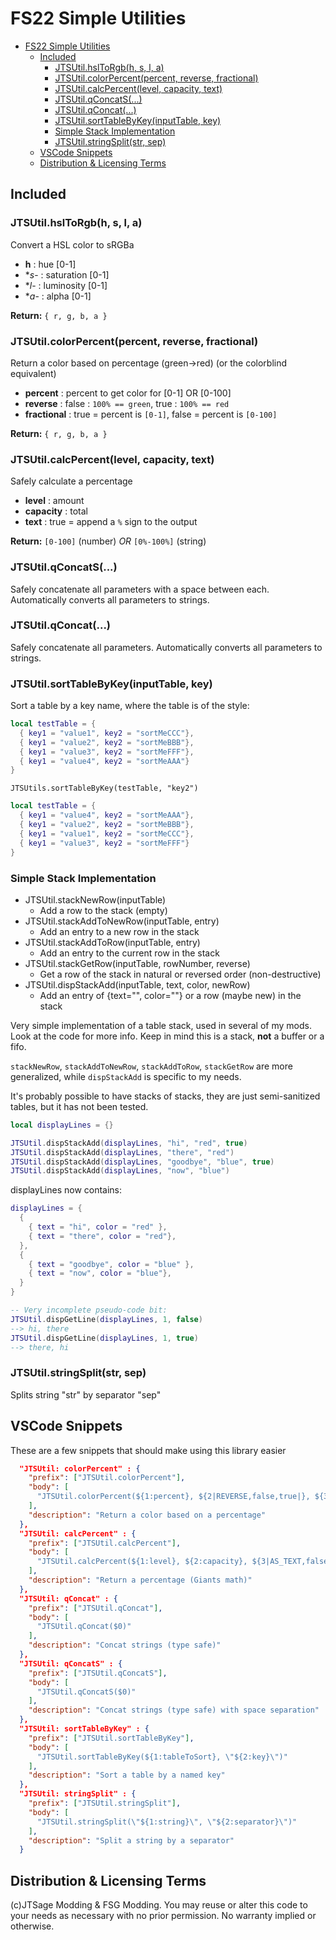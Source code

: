 # FS22 Simple Utilities

- [FS22 Simple Utilities](#fs22-simple-utilities)
  - [Included](#included)
    - [JTSUtil.hslToRgb(h, s, l, a)](#jtsutilhsltorgbh-s-l-a)
    - [JTSUtil.colorPercent(percent, reverse, fractional)](#jtsutilcolorpercentpercent-reverse-fractional)
    - [JTSUtil.calcPercent(level, capacity, text)](#jtsutilcalcpercentlevel-capacity-text)
    - [JTSUtil.qConcatS(...)](#jtsutilqconcats)
    - [JTSUtil.qConcat(...)](#jtsutilqconcat)
    - [JTSUtil.sortTableByKey(inputTable, key)](#jtsutilsorttablebykeyinputtable-key)
    - [Simple Stack Implementation](#simple-stack-implementation)
    - [JTSUtil.stringSplit(str, sep)](#jtsutilstringsplitstr-sep)
  - [VSCode Snippets](#vscode-snippets)
  - [Distribution & Licensing Terms](#distribution--licensing-terms)

## Included

### JTSUtil.hslToRgb(h, s, l, a)

Convert a HSL color to sRGBa

- **h** : hue [0-1]
- **s*- : saturation [0-1]
- **l*- : luminosity [0-1]
- **a*- : alpha [0-1]

**Return:** `{ r, g, b, a }`

### JTSUtil.colorPercent(percent, reverse, fractional)

Return a color based on percentage (green->red) (or the colorblind equivalent)

- **percent** : percent to get color for [0-1] OR [0-100]
- **reverse** : false : `100% == green`, true : `100% == red`
- **fractional** : true = percent is `[0-1]`, false = percent is `[0-100]`

**Return:** `{ r, g, b, a }`

### JTSUtil.calcPercent(level, capacity, text)

Safely calculate a percentage

- **level** : amount
- **capacity** : total
- **text** : true = append a `%` sign to the output

**Return:** `[0-100]` (number) *OR* `[0%-100%]` (string)

### JTSUtil.qConcatS(...)

Safely concatenate all parameters with a space between each. Automatically converts all parameters to strings.

### JTSUtil.qConcat(...)

Safely concatenate all parameters. Automatically converts all parameters to strings.

### JTSUtil.sortTableByKey(inputTable, key)

Sort a table by a key name, where the table is of the style:

```lua
local testTable = {
  { key1 = "value1", key2 = "sortMeCCC"},
  { key1 = "value2", key2 = "sortMeBBB"},
  { key1 = "value3", key2 = "sortMeFFF"},
  { key1 = "value4", key2 = "sortMeAAA"}
}
```

`JTSUtils.sortTableByKey(testTable, "key2")`

```lua
local testTable = {
  { key1 = "value4", key2 = "sortMeAAA"},
  { key1 = "value2", key2 = "sortMeBBB"},
  { key1 = "value1", key2 = "sortMeCCC"},
  { key1 = "value3", key2 = "sortMeFFF"}
}
```

### Simple Stack Implementation

- JTSUtil.stackNewRow(inputTable)
  - Add a row to the stack (empty)
- JTSUtil.stackAddToNewRow(inputTable, entry)
  - Add an entry to a new row in the stack
- JTSUtil.stackAddToRow(inputTable, entry)
  - Add an entry to the current row in the stack
- JTSUtil.stackGetRow(inputTable, rowNumber, reverse)
  - Get a row of the stack in natural or reversed order (non-destructive)
- JTSUtil.dispStackAdd(inputTable, text, color, newRow)
  - Add an entry of {text="", color=""} or a row (maybe new) in the stack

Very simple implementation of a table stack, used in several of my mods. Look at the code for more info.  Keep in mind this is a stack, **not** a buffer or a fifo.

`stackNewRow`, `stackAddToNewRow`, `stackAddToRow`, `stackGetRow` are more generalized, while `dispStackAdd` is specific to my needs.

It's probably possible to have stacks of stacks, they are just semi-sanitized tables, but it has not been tested.

```lua
local displayLines = {}

JTSUtil.dispStackAdd(displayLines, "hi", "red", true)
JTSUtil.dispStackAdd(displayLines, "there", "red")
JTSUtil.dispStackAdd(displayLines, "goodbye", "blue", true)
JTSUtil.dispStackAdd(displayLines, "now", "blue")
```

displayLines now contains:

```lua
displayLines = {
  {
    { text = "hi", color = "red" },
    { text = "there", color = "red"},
  },
  {
    { text = "goodbye", color = "blue" },
    { text = "now", color = "blue"},
  }
}
```

```lua
-- Very incomplete pseudo-code bit:
JTSUtil.dispGetLine(displayLines, 1, false)
--> hi, there
JTSUtil.dispGetLine(displayLines, 1, true)
--> there, hi
```

### JTSUtil.stringSplit(str, sep)

Splits string "str" by separator "sep"

## VSCode Snippets

These are a few snippets that should make using this library easier

```json
  "JTSUtil: colorPercent" : {
    "prefix": ["JTSUtil.colorPercent"],
    "body": [
      "JTSUtil.colorPercent(${1:percent}, ${2|REVERSE,false,true|}, ${3|FRACTIONAL,false,true|})"
    ],
    "description": "Return a color based on a percentage"
  },
  "JTSUtil: calcPercent" : {
    "prefix": ["JTSUtil.calcPercent"],
    "body": [
      "JTSUtil.calcPercent(${1:level}, ${2:capacity}, ${3|AS_TEXT,false,true|})"
    ],
    "description": "Return a percentage (Giants math)"
  },
  "JTSUtil: qConcat" : {
    "prefix": ["JTSUtil.qConcat"],
    "body": [
      "JTSUtil.qConcat($0)"
    ],
    "description": "Concat strings (type safe)"
  },
  "JTSUtil: qConcatS" : {
    "prefix": ["JTSUtil.qConcatS"],
    "body": [
      "JTSUtil.qConcatS($0)"
    ],
    "description": "Concat strings (type safe) with space separation"
  },
  "JTSUtil: sortTableByKey" : {
    "prefix": ["JTSUtil.sortTableByKey"],
    "body": [
      "JTSUtil.sortTableByKey(${1:tableToSort}, \"${2:key}\")"
    ],
    "description": "Sort a table by a named key"
  },
  "JTSUtil: stringSplit" : {
    "prefix": ["JTSUtil.stringSplit"],
    "body": [
      "JTSUtil.stringSplit(\"${1:string}\", \"${2:separator}\")"
    ],
    "description": "Split a string by a separator"
  }
```

## Distribution & Licensing Terms

(c)JTSage Modding & FSG Modding.  You may reuse or alter this code to your needs as necessary with no prior permission.  No warranty implied or otherwise.
